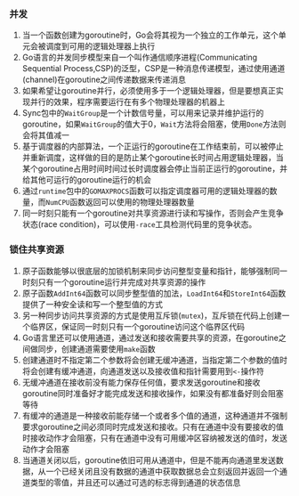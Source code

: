 ### 并发
1. 当一个函数创建为goroutine时，Go会将其视为一个独立的工作单元，这个单元会被调度到可用的逻辑处理器上执行
2. Go语言的并发同步模型来自一个叫作通信顺序进程(Communicating Sequential Process,CSP)的泛型，CSP是一种消息传递模型，通过使用通道(channel)在goroutine之间传递数据来传递消息
3. 如果希望让goroutine并行，必须使用多于一个逻辑处理器，但是要想真正实现并行的效果，程序需要运行在有多个物理处理器的机器上
4. Sync包中的`WaitGroup`是一个计数信号量，可以用来记录并维护运行的goroutine，如果`WaitGroup`的值大于0，`Wait`方法将会阻塞，使用`Done`方法则会将其值减一
5. 基于调度器的内部算法，一个正运行的goroutine在工作结束前，可以被停止并重新调度，这样做的目的是防止某个goroutine长时间占用逻辑处理器，当某个goroutine占用时间时间过长时调度器会停止当前正运行的goroutine，并给其他可运行的goroutine运行的机会
6. 通过`runtime`包中的`GOMAXPROCS`函数可以指定调度器可用的逻辑处理器的数量，而`NumCPU`函数返回可以使用的物理处理器数量
7. 同一时刻只能有一个goroutine对共享资源进行读和写操作，否则会产生竞争状态(race condition)，可以使用`-race`工具检测代码里的竞争状态。

### 锁住共享资源
1. 原子函数能够以很底层的加锁机制来同步访问整型变量和指针，能够强制同一时刻只有一个goroutine运行并完成对共享资源的操作
2. 原子函数`AddInt64`函数可以同步整型值的加法，`LoadInt64`和`StoreInt64`函数提供了一种安全读和写一个整型值的方式
3. 另一种同步访问共享资源的方式是使用互斥锁(`mutex`)，互斥锁在代码上创建一个临界区，保证同一时刻只有一个goroutine访问这个临界区代码
4. Go语言里还可以使用通道，通过发送和接收需要共享的资源，在goroutine之间做同步，创建通道需要使用`make`函数
5. 创建通道时不指定第二个参数将会创建无缓冲通道，当指定第二个参数的值时将会创建有缓冲通道，向通道发送以及接收值和指针需要用到`<-`操作符
6. 无缓冲通道在接收前没有能力保存任何值，要求发送goroutine和接收goroutine同时准备好才能完成发送和接收操作，如果没有都准备好则会阻塞等待
7. 有缓冲的通道是一种接收前能存储一个或者多个值的通道，这种通道并不强制要求goroutine之间必须同时完成发送和接收。只有在通道中没有要接收的值时接收动作才会阻塞，只有在通道中没有可用缓冲区容纳被发送的值时，发送动作才会阻塞
8. 当通道关闭以后，goroutine依旧可用从通道中，但是不能再向通道里发送数据，从一个已经关闭且没有数据的通道中获取数据总会立刻返回并返回一个通道类型的零值，并且还可以通过可选的标志得到通道的状态信息

